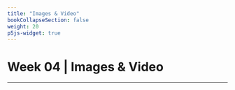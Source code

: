 ```yaml
---
title: "Images & Video"
bookCollapseSection: false
weight: 20
p5js-widget: true
---
```


# Week 04 | Images & Video

---

